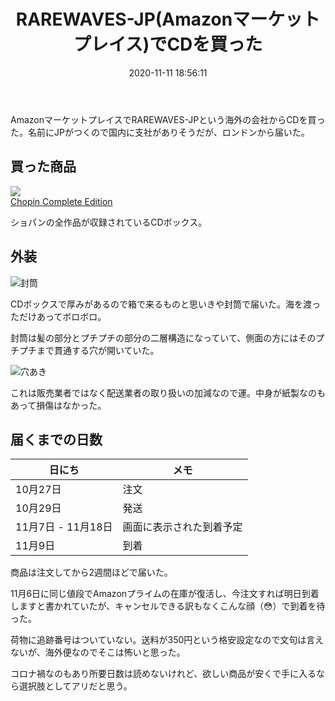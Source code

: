 ﻿---
title: RAREWAVES-JP(Amazonマーケットプレイス)でCDを買った
date: 2020-11-11 18:56:11
post_id: a4txye
categories:
  - 雑記
tags:
---

AmazonマーケットプレイスでRAREWAVES-JPという海外の会社からCDを買った。名前にJPがつくので国内に支社がありそうだが、ロンドンから届いた。

<!-- more -->


## 買った商品

<a href="https://www.amazon.co.jp/gp/product/B002NFCHBA/ref=as_li_ss_il?ie=UTF8&psc=1&linkCode=li3&tag=pixelog07-22&linkId=7d4d6d3fc573e3c381f5f58605b303ee&language=ja_JP" target="_blank"><img border="0" src="//ws-fe.amazon-adsystem.com/widgets/q?_encoding=UTF8&ASIN=B002NFCHBA&Format=_SL250_&ID=AsinImage&MarketPlace=JP&ServiceVersion=20070822&WS=1&tag=pixelog07-22&language=ja_JP" ></a><img src="https://ir-jp.amazon-adsystem.com/e/ir?t=pixelog07-22&language=ja_JP&l=li3&o=9&a=B002NFCHBA" width="1" height="1" border="0" alt="" style="border:none !important; margin:0px !important;" />  
[Chopin Complete Edition](https://amzn.to/38Kbq6f)

ショパンの全作品が収録されているCDボックス。


## 外装

![封筒](1.jpg "外装")

CDボックスで厚みがあるので箱で来るものと思いきや封筒で届いた。海を渡っただけあってボロボロ。

封筒は髪の部分とプチプチの部分の二層構造になっていて、側面の方にはそのプチプチまで貫通する穴が開いていた。

![穴あき](2.jpg "穴")

これは販売業者ではなく配送業者の取り扱いの加減なので運。中身が紙製なのもあって損傷はなかった。


## 届くまでの日数

|日にち|メモ|
|----|---|
|10月27日|注文|
|10月29日|発送|
|11月7日 - 11月18日|画面に表示された到着予定|
|11月9日|到着|

商品は注文してから2週間ほどで届いた。

11月6日に同じ値段でAmazonプライムの在庫が復活し、今注文すれば明日到着しますと書かれていたが、キャンセルできる訳もなくこんな顔（😳）で到着を待った。

荷物に追跡番号はついていない。送料が350円という格安設定なので文句は言えないが、海外便なのでそこは怖いと思った。

コロナ禍なのもあり所要日数は読めないけれど、欲しい商品が安くで手に入るなら選択肢としてアリだと思う。
